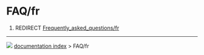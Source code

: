 # FAQ/fr
1.  REDIRECT [Frequently_asked_questions/fr](Frequently_asked_questions/fr.md)



---
![](images/Right_arrow.png) [documentation index](../README.md) > FAQ/fr
